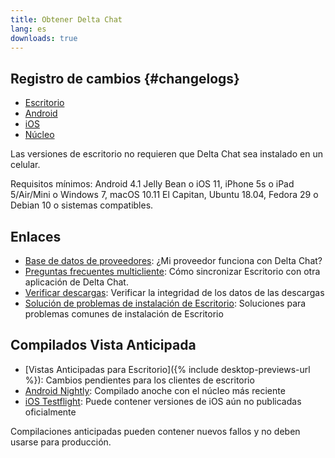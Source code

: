 ```yaml
---
title: Obtener Delta Chat
lang: es
downloads: true
---
```


## Registro de cambios {#changelogs}

* [Escritorio](https://github.com/deltachat/deltachat-desktop/blob/master/CHANGELOG.md)
* [Android](https://github.com/deltachat/deltachat-android/blob/master/CHANGELOG.md)
* [iOS](https://github.com/deltachat/deltachat-ios/blob/master/CHANGELOG.md)
* [Núcleo](https://github.com/deltachat/deltachat-core-rust/blob/master/CHANGELOG.md)

Las versiones de escritorio no requieren que Delta Chat sea instalado en un celular.

Requisitos mínimos:
Android 4.1 Jelly Bean
o iOS 11, iPhone 5s o iPad 5/Air/Mini
o Windows 7, macOS 10.11 El Capitan, Ubuntu 18.04, Fedora 29 o Debian 10
o sistemas compatibles.

## Enlaces

* [Base de datos de proveedores](https://providers.delta.chat/): ¿Mi proveedor funciona con Delta Chat?
* [Preguntas frecuentes multicliente](help#multiclient): Cómo sincronizar Escritorio con otra aplicación de Delta Chat.
* [Verificar descargas](verify-downloads): Verificar la integridad de los datos de las descargas
* [Solución de problemas de instalación de Escritorio](https://github.com/deltachat/deltachat-desktop/blob/master/docs/TROUBLESHOOTING.md): Soluciones para problemas comunes de instalación de Escritorio

## Compilados Vista Anticipada

* [Vistas Anticipadas para Escritorio]({% include desktop-previews-url %}): Cambios pendientes para los clientes de escritorio
* [Android Nightly](https://download.delta.chat/android/nightly/): Compilado anoche con el núcleo más reciente
* [iOS Testflight](https://testflight.apple.com/join/uEMc1NxS): Puede contener versiones de iOS aún no publicadas oficialmente

Compilaciones anticipadas pueden contener nuevos fallos y no deben usarse para producción.

